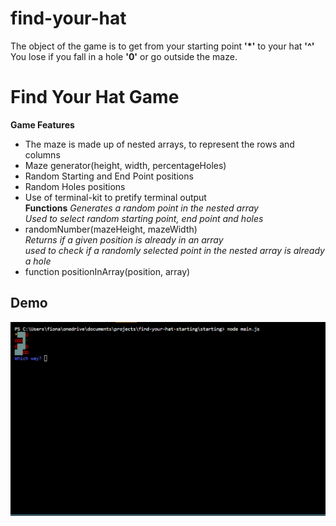 # find-your-hat
The object of the game is to get from your starting point __'*'__ to your hat **'^'** \
You lose if you fall in a hole **'0'** or go outside the maze.

# Find Your Hat Game
__Game Features__
- The maze is made up of nested arrays, to represent the rows and columns
- Maze generator(height, width, percentageHoles)
- Random Starting and End Point positions
- Random Holes positions
- Use of terminal-kit to pretify terminal output \
__Functions__
*Generates a random point in the nested array \
Used to select random starting point, end point and holes*
- randomNumber(mazeHeight, mazeWidth) \
*Returns if a given position is already in an array \
used to check if a randomly selected point in the nested array is already a hole*
- function positionInArray(position, array)

## Demo
![Find Your Hat Demo](mazedemo.gif)
